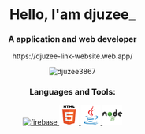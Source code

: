 <h1 align="center">Hello, I'am djuzee_</h1>
<h3 align="center">A application and web developer</h3>

<p align="center">https://djuzee-link-website.web.app/</p>


<p align="center"> <img src="https://komarev.com/ghpvc/?username=djuzee3867&label=Profile%20views&color=0e75b6&style=flat" alt="djuzee3867" /> </p>

<h3  align="center">Languages and Tools:</h3>
<p align="center" >  <a href="https://firebase.google.com/" target="_blank" rel="noreferrer"> <img src="https://www.vectorlogo.zone/logos/firebase/firebase-icon.svg" alt="firebase" width="40" height="40"/> </a> <a href="https://www.w3.org/html/" target="_blank" rel="noreferrer"> <img src="https://raw.githubusercontent.com/devicons/devicon/master/icons/html5/html5-original-wordmark.svg" alt="html5" width="40" height="40"/> </a> <a href="https://www.java.com" target="_blank" rel="noreferrer"> <img src="https://raw.githubusercontent.com/devicons/devicon/master/icons/java/java-original.svg" alt="java" width="40" height="40"/> </a> <a href="https://developer.mozilla.org/en-US/docs/Web/JavaScript"

  </a> <a href="https://nodejs.org" target="_blank" rel="noreferrer"> 
  <img src="https://raw.githubusercontent.com/devicons/devicon/master/icons/nodejs/nodejs-original-wordmark.svg" alt="nodejs" width="40" height="40"/> </a> </p>


